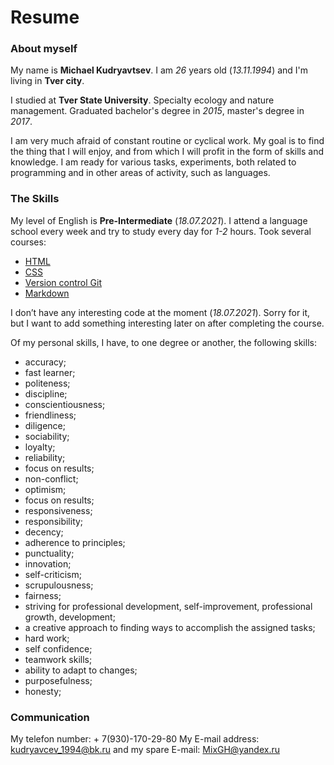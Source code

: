 # Resume
### About myself
My name is **Michael Kudryavtsev**. I am *26* years old (*13.11.1994*) and I'm living in **Tver city**.

I studied at **Tver State University**. Specialty ecology and nature management. Graduated bachelor's degree in *2015*, master's degree in *2017*. 

I am very much afraid of constant routine or cyclical work. My goal is to find the thing that I will enjoy, and from which I will profit in the form of skills and knowledge. I am ready for various tasks, experiments, both related to programming and in other areas of activity, such as languages.
### The Skills
My level of English is **Pre-Intermediate** (*18.07.2021*). I attend a language school every week and try to study every day for *1-2* hours.
Took several courses: 
- [HTML](https://ru.code-basics.com/languages/html)  
- [CSS](https://ru.code-basics.com/languages/css) 
- [Version control Git](https://elearn.epam.com/courses/course-v1:EPAM+VCG+RU/courseware/8a58c84fd1d2474b8f69a15171f524ae/ab5e12cb97ca4c3983af26e9bd1f715c/?tpa_hint=123&child=last)   
- [Markdown](https://commonmark.org/help/tutorial/index.html) 

I don’t have any interesting code at the moment (*18.07.2021*). Sorry for it, but I want to add something interesting later on after completing the course.

Of my personal skills, I have, to one degree or another, the following skills:
- accuracy;
- fast learner;
- politeness;
- discipline;
- conscientiousness;
- friendliness;
- diligence;
- sociability;
- loyalty;
- reliability;
- focus on results;
- non-conflict;
- optimism;
- focus on results;
- responsiveness;
- responsibility;
- decency;
- adherence to principles;
- punctuality;
- innovation;
- self-criticism;
- scrupulousness;
- fairness;
- striving for professional development, self-improvement, professional growth, development;
- a creative approach to finding ways to accomplish the assigned tasks;
- hard work;
- self confidence;
- teamwork skills;
- ability to adapt to changes;
- purposefulness;
- honesty; 

### Communication
 My telefon number: + 7(930)-170-29-80 
 My E-mail address: kudryavcev_1994@bk.ru  and my spare E-mail: MixGH@yandex.ru 